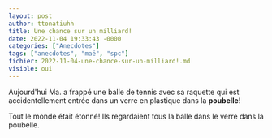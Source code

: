 ```yaml
---
layout: post
author: ttonatiuhh
title: Une chance sur un milliard!
date: 2022-11-04 19:33:43 -0000
categories: ["Anecdotes"]
tags: ["anecdotes", "maë", "spc"]
fichier: 2022-11-04-une-chance-sur-un-milliard!.md
visible: oui
---
```



Aujourd'hui Ma. a frappé une balle de tennis avec sa raquette qui est accidentellement entrée dans un verre en plastique dans la **poubelle**!

Tout le monde était étonné! Ils regardaient tous la balle dans le verre dans la poubelle.